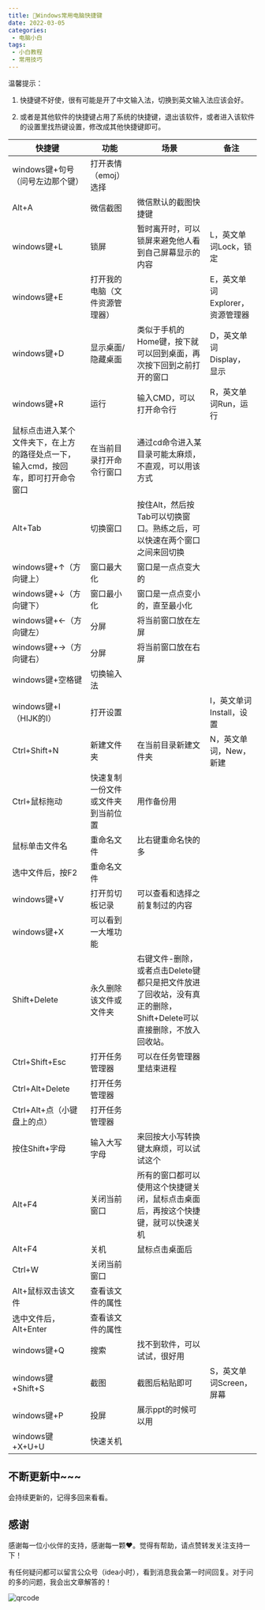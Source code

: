 ```yaml
---
title: 🍥Windows常用电脑快捷键
date: 2022-03-05
categories:
 - 电脑小白
tags:
 - 小白教程
 - 常用技巧
---
```


温馨提示：

1. 快捷键不好使，很有可能是开了中文输入法，切换到英文输入法应该会好。

2. 或者是其他软件的快捷键占用了系统的快捷键，退出该软件，或者进入该软件的设置里找热键设置，修改成其他快捷键即可。

| 快捷键                                                       | 功能                               | 场景                                                         | 备注                            |
| ------------------------------------------------------------ | ---------------------------------- | ------------------------------------------------------------ | ------------------------------- |
| windows键+句号（问号左边那个键）                             | 打开表情（emoj）选择               |                                                              |                                 |
| Alt+A                                                        | 微信截图                           | 微信默认的截图快捷键                                         |                                 |
| windows键+L                                                  | 锁屏                               | 暂时离开时，可以锁屏来避免他人看到自己屏幕显示的内容         | L，英文单词Lock，锁定           |
| windows键+E                                                  | 打开我的电脑（文件资源管理器）     |                                                              | E，英文单词Explorer，资源管理器 |
| windows键+D                                                  | 显示桌面/隐藏桌面                  | 类似于手机的Home键，按下就可以回到桌面，再次按下回到之前打开的窗口 | D，英文单词Display，显示        |
| windows键+R                                                  | 运行                               | 输入CMD，可以打开命令行                                      | R，英文单词Run，运行            |
| 鼠标点击进入某个文件夹下，在上方的路径处点一下，输入cmd，按回车，即可打开命令窗口 | 在当前目录打开命令行窗口           | 通过cd命令进入某目录可能太麻烦，不直观，可以用该方式         |                                 |
| Alt+Tab                                                      | 切换窗口                           | 按住Alt，然后按Tab可以切换窗口。熟练之后，可以快速在两个窗口之间来回切换 |                                 |
| windows键+↑（方向键上）                                      | 窗口最大化                         | 窗口是一点点变大的                                           |                                 |
| windows键+↓（方向键下）                                      | 窗口最小化                         | 窗口是一点点变小的，直至最小化                               |                                 |
| windows键+←（方向键左）                                      | 分屏                               | 将当前窗口放在左屏                                           |                                 |
| windows键+→（方向键右）                                      | 分屏                               | 将当前窗口放在右屏                                           |                                 |
| windows键+空格键                                             | 切换输入法                         |                                                              |                                 |
| windows键+I（HIJK的I）                                       | 打开设置                           |                                                              | I，英文单词Install，设置        |
| Ctrl+Shift+N                                                 | 新建文件夹                         | 在当前目录新建文件夹                                         | N，英文单词，New，新建          |
| Ctrl+鼠标拖动                                                | 快速复制一份文件或文件夹到当前位置 | 用作备份用                                                   |                                 |
| 鼠标单击文件名                                               | 重命名文件                         | 比右键重命名快的多                                           |                                 |
| 选中文件后，按F2                                             | 重命名文件                         |                                                              |                                 |
| windows键+V                                                  | 打开剪切板记录                     | 可以查看和选择之前复制过的内容                               |                                 |
| windows键+X                                                  | 可以看到一大堆功能                 |                                                              |                                 |
| Shift+Delete                                                 | 永久删除该文件或文件夹             | 右键文件-删除，或者点击Delete键都只是把文件放进了回收站，没有真正的删除，Shift+Delete可以直接删除，不放入回收站。 |                                 |
| Ctrl+Shift+Esc                                               | 打开任务管理器                     | 可以在任务管理器里结束进程                                   |                                 |
| Ctrl+Alt+Delete                                              | 打开任务管理器                     |                                                              |                                 |
| Ctrl+Alt+点（小键盘上的点）                                  | 打开任务管理器                     |                                                              |                                 |
| 按住Shift+字母                                               | 输入大写字母                       | 来回按大小写转换键太麻烦，可以试试这个                       |                                 |
| Alt+F4                                                       | 关闭当前窗口                       | 所有的窗口都可以使用这个快捷键关闭，鼠标点击桌面后，再按这个快捷键，就可以快速关机 |                                 |
| Alt+F4                                                       | 关机                               | 鼠标点击桌面后                                               |                                 |
| Ctrl+W                                                       | 关闭当前窗口                       |                                                              |                                 |
| Alt+鼠标双击该文件                                           | 查看该文件的属性                   |                                                              |                                 |
| 选中文件后，Alt+Enter                                        | 查看该文件的属性                   |                                                              |                                 |
| windows键+Q                                                  | 搜索                               | 找不到软件，可以试试，很好用                                 |                                 |
| windows键+Shift+S                                            | 截图                               | 截图后粘贴即可                                               | S，英文单词Screen，屏幕         |
| windows键+P                                                  | 投屏                               | 展示ppt的时候可以用                                          |                                 |
| windows键+X+U+U                                              | 快速关机                           |                                                              |                                 |



## 不断更新中~~~

会持续更新的，记得多回来看看。

## 感谢

感谢每一位小伙伴的支持，感谢每一颗❤️。觉得有帮助，请点赞转发关注支持一下！

有任何疑问都可以留言公众号（idea小时），看到消息我会第一时间回复。对于问的多的问题，我会出文章解答的！

![qrcode](https://www.nullpointer.site/images/qrcode.png)